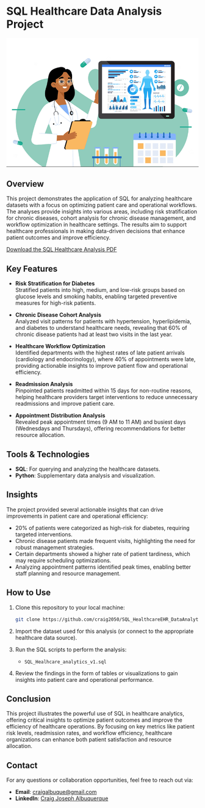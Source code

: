 # SQL Healthcare Data Analysis Project
![Healthcare Analysis](./images/healthcare_analysis.png)

## Overview
This project demonstrates the application of SQL for analyzing healthcare datasets with a focus on optimizing patient care and operational workflows. The analyses provide insights into various areas, including risk stratification for chronic diseases, cohort analysis for chronic disease management, and workflow optimization in healthcare settings. The results aim to support healthcare professionals in making data-driven decisions that enhance patient outcomes and improve efficiency.

[Download the SQL Healthcare Analysis PDF](https://github.com/craig2050/SQL_HealthcareEHR_DataAnalytics/blob/main/Report/SQL_Healthcare_Analysis.pdf)

## Key Features
- **Risk Stratification for Diabetes**  
  Stratified patients into high, medium, and low-risk groups based on glucose levels and smoking habits, enabling targeted preventive measures for high-risk patients.

- **Chronic Disease Cohort Analysis**  
  Analyzed visit patterns for patients with hypertension, hyperlipidemia, and diabetes to understand healthcare needs, revealing that 60% of chronic disease patients had at least two visits in the last year.

- **Healthcare Workflow Optimization**  
  Identified departments with the highest rates of late patient arrivals (cardiology and endocrinology), where 40% of appointments were late, providing actionable insights to improve patient flow and operational efficiency.

- **Readmission Analysis**  
  Pinpointed patients readmitted within 15 days for non-routine reasons, helping healthcare providers target interventions to reduce unnecessary readmissions and improve patient care.

- **Appointment Distribution Analysis**  
  Revealed peak appointment times (9 AM to 11 AM) and busiest days (Wednesdays and Thursdays), offering recommendations for better resource allocation.

## Tools & Technologies
- **SQL**: For querying and analyzing the healthcare datasets.
- **Python**: Supplementary data analysis and visualization.

## Insights
The project provided several actionable insights that can drive improvements in patient care and operational efficiency:
- 20% of patients were categorized as high-risk for diabetes, requiring targeted interventions.
- Chronic disease patients made frequent visits, highlighting the need for robust management strategies.
- Certain departments showed a higher rate of patient tardiness, which may require scheduling optimizations.
- Analyzing appointment patterns identified peak times, enabling better staff planning and resource management.

## How to Use
1. Clone this repository to your local machine:
   ```bash
   git clone https://github.com/craig2050/SQL_HealthcareEHR_DataAnalytics.git
   ```

2. Import the dataset used for this analysis (or connect to the appropriate healthcare data source).
3. Run the SQL scripts to perform the analysis:
   - `SQL_Healhcare_analytics_v1.sql`
   

4. Review the findings in the form of tables or visualizations to gain insights into patient care and operational performance.

## Conclusion
This project illustrates the powerful use of SQL in healthcare analytics, offering critical insights to optimize patient outcomes and improve the efficiency of healthcare operations. By focusing on key metrics like patient risk levels, readmission rates, and workflow efficiency, healthcare organizations can enhance both patient satisfaction and resource allocation.

## Contact
For any questions or collaboration opportunities, feel free to reach out via:

- **Email**: craigalbuque@gmail.com
- **LinkedIn**: [Craig Joseph Albuquerque](https://linkedin.com/in/craigalbuquerque)

